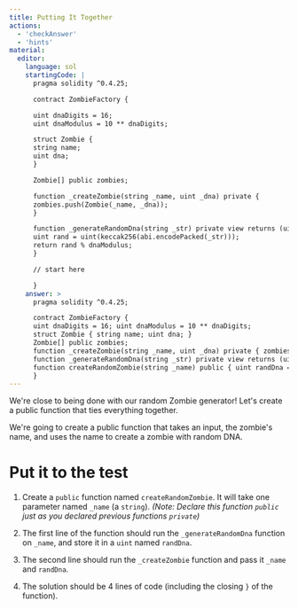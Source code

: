 ```yaml
---
title: Putting It Together
actions:
  - 'checkAnswer'
  - 'hints'
material:
  editor:
    language: sol
    startingCode: |
      pragma solidity ^0.4.25;

      contract ZombieFactory {

      uint dnaDigits = 16;
      uint dnaModulus = 10 ** dnaDigits;

      struct Zombie {
      string name;
      uint dna;
      }

      Zombie[] public zombies;

      function _createZombie(string _name, uint _dna) private {
      zombies.push(Zombie(_name, _dna));
      }

      function _generateRandomDna(string _str) private view returns (uint) {
      uint rand = uint(keccak256(abi.encodePacked(_str)));
      return rand % dnaModulus;
      }

      // start here

      }
    answer: >
      pragma solidity ^0.4.25;

      contract ZombieFactory {
      uint dnaDigits = 16; uint dnaModulus = 10 ** dnaDigits;
      struct Zombie { string name; uint dna; }
      Zombie[] public zombies;
      function _createZombie(string _name, uint _dna) private { zombies.push(Zombie(_name, _dna)); }
      function _generateRandomDna(string _str) private view returns (uint) { uint rand = uint(keccak256(abi.encodePacked(_str))); return rand % dnaModulus; }
      function createRandomZombie(string _name) public { uint randDna = _generateRandomDna(_name); _createZombie(_name, randDna); }
      }
---
```


We're close to being done with our random Zombie generator! Let's create a public function that ties everything together.

We're going to create a public function that takes an input, the zombie's name, and uses the name to create a zombie with random DNA.

# Put it to the test

1. Create a `public` function named `createRandomZombie`. It will take one parameter named `_name` (a `string`). *(Note: Declare this function `public` just as you declared previous functions `private`)*

2. The first line of the function should run the `_generateRandomDna` function on `_name`, and store it in a `uint` named `randDna`.

3. The second line should run the `_createZombie` function and pass it `_name` and `randDna`.

4. The solution should be 4 lines of code (including the closing `}` of the function).